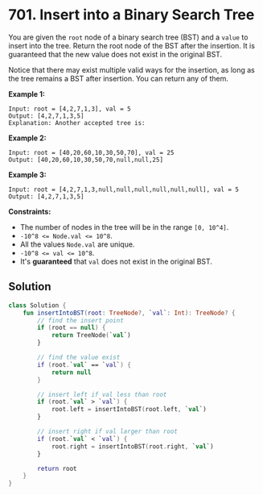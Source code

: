 # 701. Insert into a Binary Search Tree

You are given the `root` node of a binary search tree (BST) and a `value` to insert into the tree. Return the root node of the BST after the insertion. It is guaranteed that the new value does not exist in the original BST.

Notice that there may exist multiple valid ways for the insertion, as long as the tree remains a BST after insertion. You can return any of them.

 

**Example 1:**
```
Input: root = [4,2,7,1,3], val = 5
Output: [4,2,7,1,3,5]
Explanation: Another accepted tree is:
```

**Example 2:**
```
Input: root = [40,20,60,10,30,50,70], val = 25
Output: [40,20,60,10,30,50,70,null,null,25]
```
**Example 3:**
```
Input: root = [4,2,7,1,3,null,null,null,null,null,null], val = 5
Output: [4,2,7,1,3,5]
```

**Constraints:**
- The number of nodes in the tree will be in the range `[0, 10^4]`.
- `-10^8 <= Node.val <= 10^8`.
- All the values `Node.val` are unique.
- `-10^8 <= val <= 10^8`.
- It's **guaranteed** that `val` does not exist in the original BST.


## Solution
```kotlin
class Solution {
    fun insertIntoBST(root: TreeNode?, `val`: Int): TreeNode? {
        // find the insert point
        if (root == null) {
            return TreeNode(`val`)
        }

        // find the value exist
        if (root.`val` == `val`) {
            return null
        }

        // insert left if val less than root
        if (root.`val` > `val`) {
            root.left = insertIntoBST(root.left, `val`)
        }

        // insert right if val larger than root
        if (root.`val` < `val`) {
            root.right = insertIntoBST(root.right, `val`)
        }

        return root
    }
}
```